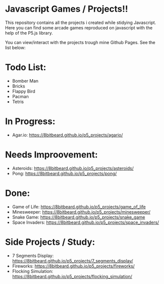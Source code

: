 # Javascript Games / Projects!!
This repository contains all the projects i created while stidying Javascript.
Here you can find some arcade games reproduced on javascript with the help of the P5.js library.

You can view/interact with the projects trough mine Github Pages. See the list below:

# Todo List:
- Bomber Man
- Bricks
- Flappy Bird
- Pacman
- Tetris

# In Progress:
- Agar.io: https://8bitbeard.github.io/p5_projects/agario/

# Needs Improovement:
- Asteroids: https://8bitbeard.github.io/p5_projects/asteroids/
- Pong: https://8bitbeard.github.io/p5_projects/pong/

# Done:
- Game of Life: https://8bitbeard.github.io/p5_projects/game_of_life
- Minesweeper: https://8bitbeard.github.io/p5_projects/minesweeper/
- Snake Game: https://8bitbeard.github.io/p5_projects/snake_game
- Space Invaders: https://8bitbeard.github.io/p5_projects/space_invaders/

# Side Projects / Study:
- 7 Segments Display: https://8bitbeard.github.io/p5_projects/7_segments_display/
- Fireworks: https://8bitbeard.github.io/p5_projects/fireworks/
- Flocking Simulation: https://8bitbeard.github.io/p5_projects/flocking_simulation/
